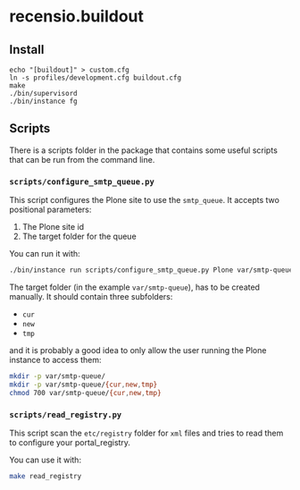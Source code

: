 # recensio.buildout

## Install

```
echo "[buildout]" > custom.cfg
ln -s profiles/development.cfg buildout.cfg
make
./bin/supervisord
./bin/instance fg
```

## Scripts

There is a scripts folder in the package that contains some useful
scripts that can be run from the command line.

### `scripts/configure_smtp_queue.py`

This script configures the Plone site to use the `smtp_queue`.
It accepts two positional parameters:

1. The Plone site id
2. The target folder for the queue

You can run it with:

```bash
./bin/instance run scripts/configure_smtp_queue.py Plone var/smtp-queue
```

The target folder (in the example `var/smtp-queue`), has to be created manually.
It should contain three subfolders:

- `cur`
- `new`
- `tmp`

and it is probably a good idea to only allow the user running the Plone instance to access them:

```bash
mkdir -p var/smtp-queue/
mkdir -p var/smtp-queue/{cur,new,tmp}
chmod 700 var/smtp-queue/{cur,new,tmp}
```

### `scripts/read_registry.py`

This script scan the `etc/registry` folder for `xml` files and tries to read them
to configure your portal_registry.

You can use it with:

```bash
make read_registry
```
